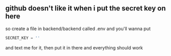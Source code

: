 ## github doesn't like it when i put the secret key on here

so create a file in backend/backend called .env and you'll wanna put

```python
SECRET_KEY = ''
```

and text me for it, then put it in there and everything should work
